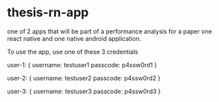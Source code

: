 # thesis-rn-app

one of 2 apps that will be part of a performance analysis for a paper
one react native and one native android application.

To use the app, use one of these 3 credentials

user-1: {
username: testuser1
passcode: p4ssw0rd1
}

user-2: {
username: testuser2
passcode: p4ssw0rd2
}

user-3: {
username: testuser3
passcode: p4ssw0rd3
}

